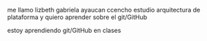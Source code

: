me llamo lizbeth gabriela ayaucan ccencho estudio arquitectura de plataforma  y quiero aprender sobre el git/GitHub 

estoy aprendiendo git/GitHub en clases 



